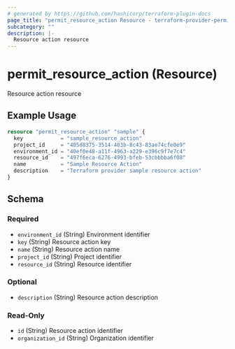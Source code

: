 ```yaml
---
# generated by https://github.com/hashicorp/terraform-plugin-docs
page_title: "permit_resource_action Resource - terraform-provider-permit"
subcategory: ""
description: |-
  Resource action resource
---
```


# permit_resource_action (Resource)

Resource action resource

## Example Usage

```terraform
resource "permit_resource_action" "sample" {
  key            = "sample_resource_action"
  project_id     = "405d8375-3514-403b-8c43-83ae74cfe0e9"
  environment_id = "40ef0e48-a11f-4963-a229-e396c9f7e7c4"
  resource_id    = "497f6eca-6276-4993-bfeb-53cbbbba6f08"
  name           = "Sample Resource Action"
  description    = "Terraform provider sample resource action"
}
```

<!-- schema generated by tfplugindocs -->
## Schema

### Required

- `environment_id` (String) Environment identifier
- `key` (String) Resource action key
- `name` (String) Resource action name
- `project_id` (String) Project identifier
- `resource_id` (String) Resource identifier

### Optional

- `description` (String) Resource action description

### Read-Only

- `id` (String) Resource action identifier
- `organization_id` (String) Organization identifier


